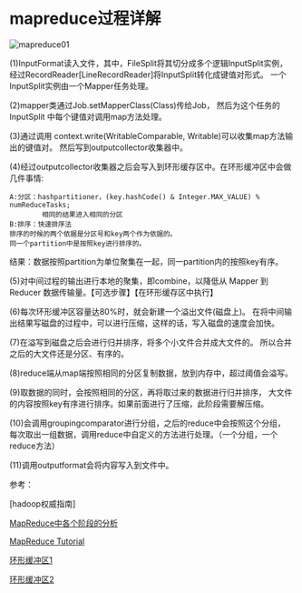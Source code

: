 # mapreduce过程详解

![mapreduce01](https://s1.ax1x.com/2020/06/22/NGO3ZD.jpg)

(1)InputFormat读入文件，其中，FileSplit将其切分成多个逻辑InputSplit实例，
经过RecordReader[LineRecordReader]将InputSplit转化成键值对形式。
一个InputSplit实例由一个Mapper任务处理。

(2)mapper类通过Job.setMapperClass(Class)传给Job，
然后为这个任务的 InputSplit 中每个键值对调用map方法处理。

(3)通过调用 context.write(WritableComparable, Writable)可以收集map方法输出的键值对。
然后写到outputcollector收集器中。

(4)经过outputcollector收集器之后会写入到环形缓存区中。在环形缓冲区中会做几件事情:

	A:分区：hashpartitioner，(key.hashCode() & Integer.MAX_VALUE) % numReduceTasks;
	        相同的结果进入相同的分区
	B:排序：快速排序法
	排序的时候的两个依据是分区号和key两个作为依据的。
	同一个partition中是按照key进行排序的。
	
结果：数据按照partition为单位聚集在一起，同一partition内的按照key有序。

(5)对中间过程的输出进行本地的聚集，即combine，以降低从 Mapper 到 Reducer 数据传输量。【可选步骤】【在环形缓存区中执行】

(6)每次环形缓冲区容量达80%时，就会新建一个溢出文件(磁盘上)。
在将中间输出结果写磁盘的过程中，可以进行压缩，这样的话，写入磁盘的速度会加快。

(7)在溢写到磁盘之后会进行归并排序，将多个小文件合并成大文件的。
所以合并之后的大文件还是分区、有序的。

(8)reduce端从map端按照相同的分区复制数据，放到内存中，超过阈值会溢写。

(9)取数据的同时，会按照相同的分区，再将取过来的数据进行归并排序，
大文件的内容按照key有序进行排序。如果前面进行了压缩，此阶段需要解压缩。

(10)会调用groupingcomparator进行分组，之后的reduce中会按照这个分组，
每次取出一组数据，调用reduce中自定义的方法进行处理。（一个分组，一个reduce方法）

(11)调用outputformat会将内容写入到文件中。


参考：

[hadoop权威指南]

[MapReduce中各个阶段的分析](https://blog.csdn.net/wyqwilliam/article/details/84669579)

[MapReduce Tutorial](https://hadoop.apache.org/docs/stable/hadoop-mapreduce-client/hadoop-mapreduce-client-core/MapReduceTutorial.html#Reducer)

[环形缓冲区1](https://blog.csdn.net/FullStackDeveloper0/article/details/83104370)

[环形缓冲区2](https://www.baidu.com/link?url=jpDE7w3mSR9fQYYrYnc1UlvBDXY9JTfSSlt2rX0leLuzQKVk8rJvVASlygomKIw-UBeoXbuL4M8P1Df7JPaCZq&wd=&eqid=f84db88600050676000000025f33f2ed)